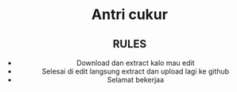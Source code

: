 <center>
<h1>Antri cukur</h1>
  <h2>RULES</h2>
  <ul>
  <li> Download dan extract kalo mau edit</li>
  <li> Selesai di edit langsung extract dan upload lagi ke github</li>
    <li> Selamat bekerjaa</li>
  </ul>
</center>
